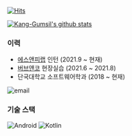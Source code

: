 <!-- ![header](https://capsule-render.vercel.app/api?type=rect&color=timeGradient&height=156&section=header&text=Kang%20Gumsil&fontSize=84&animation=blink&fontAlignY=28&fontAlign=81) -->

[![Hits](https://hits.seeyoufarm.com/api/count/incr/badge.svg?url=https%3A%2F%2Fgithub.com%2FKang-Gumsil&count_bg=%2379C83D&title_bg=%23555555&icon=&icon_color=%23E7E7E7&title=hits&edge_flat=false)](https://hits.seeyoufarm.com)

[![Kang-Gumsil's github stats](https://github-readme-stats.vercel.app/api?username=Kang-Gumsil)](https://github.com/junilhwang)
  
### 이력
* [에스앤피랩](https://www.snplab.io/) 인턴 (2021.9 ~ 현재)
* [버브앤코](https://www.notion.so/BUV-CO-eef9d493d522421090fe8a575a8f1f97) 현장실습 (2021.6 ~ 2021.8)
* 단국대학교 소프트웨어학과 (2018 ~ 현재)

![email](https://img.shields.io/badge/kanggumsil@naver.com-E89E00?logo=messenger&logoColor=FFFFFF)

### 기술 스택
![Android](https://img.shields.io/badge/Android-7BC245) ![Kotlin](https://img.shields.io/badge/Kotlin-4287F5)
